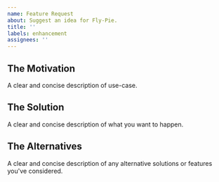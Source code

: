 ```yaml
---
name: Feature Request
about: Suggest an idea for Fly-Pie.
title: ''
labels: enhancement
assignees: ''
---
```


<!-- 
Note: If you have a rather vague idea, you can consider to discuss the idea first at the discussions board:
https://github.com/Schneegans/Fly-Pie/discussions?discussions_q=category%3A%22Ideas+%26+Feature+Discussions%22
-->

## The Motivation
A clear and concise description of use-case.

## The Solution
A clear and concise description of what you want to happen.

## The Alternatives
A clear and concise description of any alternative solutions or features you've considered.
